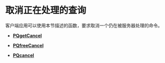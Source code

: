 # 取消正在处理的查询<a name="ZH-CN_TOPIC_0242380587"></a>

客户端应用可以使用本节描述的函数，要求取消一个仍在被服务器处理的命令。

-   **[PQgetCancel](PQgetCancel.md)**

-   **[PQfreeCancel](PQfreeCancel.md)**

-   **[PQcancel](PQcancel.md)**
